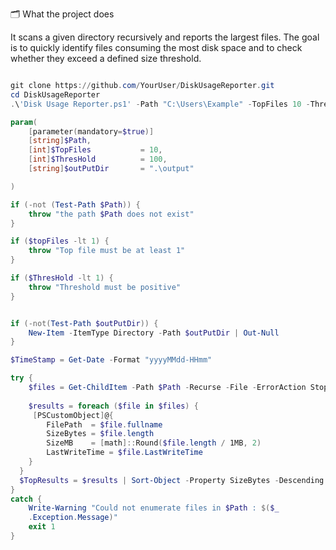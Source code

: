 🗂️ What the project does

It scans a given directory recursively and reports the largest files.
The goal is to quickly identify files consuming the most disk space and to check whether they exceed a defined size threshold.

```powershell

git clone https://github.com/YourUser/DiskUsageReporter.git
cd DiskUsageReporter
.\'Disk Usage Reporter.ps1' -Path "C:\Users\Example" -TopFiles 10 -ThresholdMB 100
```
```powershell
param(
    [parameter(mandatory=$true)]
    [string]$Path,
    [int]$TopFiles           = 10, 
    [int]$ThresHold          = 100,
    [string]$outPutDir       = ".\output"

)

if (-not (Test-Path $Path)) {
    throw "the path $Path does not exist"
}

if ($topFiles -lt 1) {
    throw "Top file must be at least 1"
}

if ($ThresHold -lt 1) {
    throw "Threshold must be positive"
}


if (-not(Test-Path $outPutDir)) {
    New-Item -ItemType Directory -Path $outPutDir | Out-Null
}

$TimeStamp = Get-Date -Format "yyyyMMdd-HHmm"

try {
    $files = Get-ChildItem -Path $Path -Recurse -File -ErrorAction Stop 
    
    $results = foreach ($file in $files) {
     [PSCustomObject]@{
        FilePath  = $file.fullname
        SizeBytes = $file.length
        SizeMB    = [math]::Round($file.length / 1MB, 2)
        LastWriteTime = $file.LastWriteTime
    }
  }
  $TopResults = $results | Sort-Object -Property SizeBytes -Descending | Select-Object -First $TopFiles 
}
catch {
    Write-Warning "Could not enumerate files in $Path : $($_
    .Exception.Message)"
    exit 1
} 
```
